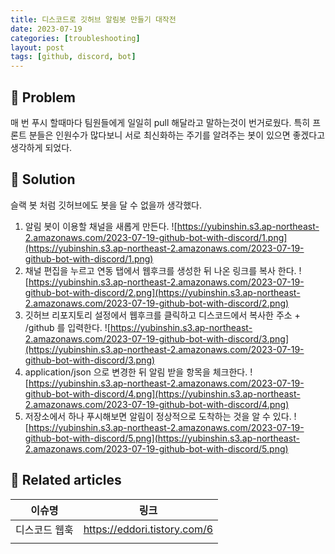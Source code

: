 ```yaml
---
title: 디스코드로 깃허브 알림봇 만들기 대작전
date: 2023-07-19
categories: [troubleshooting]
layout: post
tags: [github, discord, bot]
---
```


## 🤔 Problem

매 번 푸시 할때마다 팀원들에게 일일히 pull 해달라고 말하는것이 번거로웠다. 특히 프론트 분들은 인원수가 많다보니 서로 최신화하는 주기를 알려주는 봇이 있으면 좋겠다고 생각하게 되었다.

## 🌱 Solution

슬랙 봇 처럼 깃허브에도 봇을 달 수 없을까 생각했다.

1. 알림 봇이 이용할 채널을 새롭게 만든다.
   ![https://yubinshin.s3.ap-northeast-2.amazonaws.com/2023-07-19-github-bot-with-discord/1.png](https://yubinshin.s3.ap-northeast-2.amazonaws.com/2023-07-19-github-bot-with-discord/1.png)
2. 채널 편집을 누르고 연동 탭에서 웹후크를 생성한 뒤 나온 링크를 복사 한다.
   ![https://yubinshin.s3.ap-northeast-2.amazonaws.com/2023-07-19-github-bot-with-discord/2.png](https://yubinshin.s3.ap-northeast-2.amazonaws.com/2023-07-19-github-bot-with-discord/2.png)
3. 깃허브 리포지토리 설정에서 웹후크를 클릭하고 디스코드에서 복사한 주소 + /github 를 입력한다.
   ![https://yubinshin.s3.ap-northeast-2.amazonaws.com/2023-07-19-github-bot-with-discord/3.png](https://yubinshin.s3.ap-northeast-2.amazonaws.com/2023-07-19-github-bot-with-discord/3.png)
4. application/json 으로 변경한 뒤 알림 받을 항목을 체크한다.
   ![https://yubinshin.s3.ap-northeast-2.amazonaws.com/2023-07-19-github-bot-with-discord/4.png](https://yubinshin.s3.ap-northeast-2.amazonaws.com/2023-07-19-github-bot-with-discord/4.png)
5. 저장소에서 하나 푸시해보면 알림이 정상적으로 도착하는 것을 알 수 있다.
   ![https://yubinshin.s3.ap-northeast-2.amazonaws.com/2023-07-19-github-bot-with-discord/5.png](https://yubinshin.s3.ap-northeast-2.amazonaws.com/2023-07-19-github-bot-with-discord/5.png)

## 📎 Related articles

| 이슈명        | 링크                         |
| ------------- | ---------------------------- |
| 디스코드 웹훅 | https://eddori.tistory.com/6 |
|               |                              |
